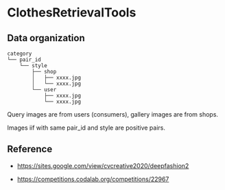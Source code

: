 # ClothesRetrievalTools

## Data organization

```
category
└── pair_id
    └── style
        ├── shop
        │   ├── xxxx.jpg
        │   └── xxxx.jpg
        └── user
            ├── xxxx.jpg
            └── xxxx.jpg
```

Query images are from users (consumers), gallery images are from shops.

Images iif with same pair_id and style are positive pairs.

## Reference

- https://sites.google.com/view/cvcreative2020/deepfashion2

- https://competitions.codalab.org/competitions/22967